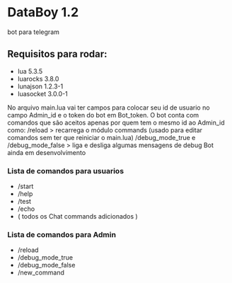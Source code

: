 # DataBoy 1.2
bot para telegram

## Requisitos para rodar:
- lua         5.3.5 
- luarocks    3.8.0 
- lunajson    1.2.3-1
- luasocket   3.0.0-1


No arquivo main.lua vai ter campos para colocar seu id de usuario no campo Admin_id e o token do bot em Bot_token.
O bot conta com comandos que são aceitos apenas por quem tem o mesmo id ao Admin_id como:
/reload > recarrega o módulo commands (usado para editar comandos sem ter que reiniciar o main.lua)
/debug_mode_true e /debug_mode_false > liga e desliga algumas mensagens de debug 
Bot ainda em desenvolvimento


### Lista de comandos para usuarios

- /start
- /help
- /test
- /echo
- ( todos os Chat commands adicionados )
### Lista de comandos para Admin

- /reload
- /debug_mode_true
- /debug_mode_false
- /new_command